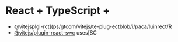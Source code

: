 # React + TypeScript + 

- @vitejsplgi-rct](ps/gtcom/vitejs/te-plug-ectblob/i/paca/luinrect/R
- [@vitejs/plugin-react-swc](https://github.com/vitejs/vite-plgin-react-swc) uses[SC

